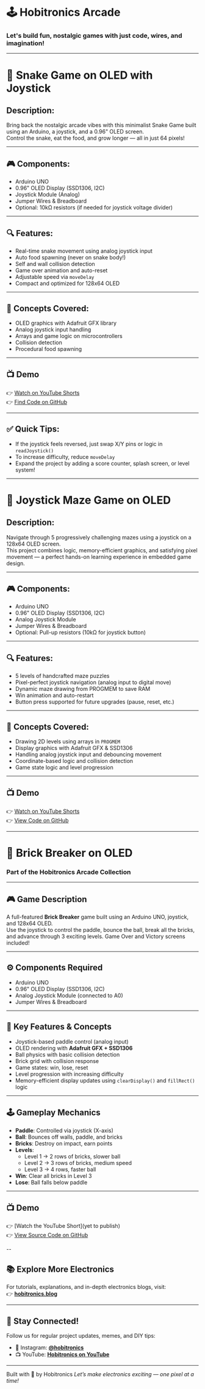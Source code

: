  # 🕹️ Hobitronics Arcade  
### Let's build fun, nostalgic games with just code, wires, and imagination!  

---

# 🐍 Snake Game on OLED with Joystick

## Description:
Bring back the nostalgic arcade vibes with this minimalist Snake Game built using an Arduino, a joystick, and a 0.96" OLED screen.  
Control the snake, eat the food, and grow longer — all in just 64 pixels!

---

## 🎮 Components:
- Arduino UNO  
- 0.96" OLED Display (SSD1306, I2C)  
- Joystick Module (Analog)  
- Jumper Wires & Breadboard  
- Optional: 10kΩ resistors (if needed for joystick voltage divider)

---

## 🔍 Features:
- Real-time snake movement using analog joystick input  
- Auto food spawning (never on snake body!)  
- Self and wall collision detection  
- Game over animation and auto-reset  
- Adjustable speed via `moveDelay`  
- Compact and optimized for 128x64 OLED

---

## 🧠 Concepts Covered:
- OLED graphics with Adafruit GFX library  
- Analog joystick input handling  
- Arrays and game logic on microcontrollers  
- Collision detection  
- Procedural food spawning

---

## 📺 Demo  
👉 [Watch on YouTube Shorts](https://www.youtube.com/shorts/wpcqOu3Ykuk)  
👉 [Find Code on GitHub](https://github.com/Hobitronics/hobitronics_arcade/blob/main/code/snake_game.ino)

---

## ✅ Quick Tips:
- If the joystick feels reversed, just swap X/Y pins or logic in `readJoystick()`  
- To increase difficulty, reduce `moveDelay`  
- Expand the project by adding a score counter, splash screen, or level system!

---

# 🧩 Joystick Maze Game on OLED

## Description:
Navigate through 5 progressively challenging mazes using a joystick on a 128x64 OLED screen.  
This project combines logic, memory-efficient graphics, and satisfying pixel movement — a perfect hands-on learning experience in embedded game design.

---

## 🎮 Components:
- Arduino UNO  
- 0.96" OLED Display (SSD1306, I2C)  
- Analog Joystick Module  
- Jumper Wires & Breadboard  
- Optional: Pull-up resistors (10kΩ for joystick button)

---

## 🔍 Features:
- 5 levels of handcrafted maze puzzles  
- Pixel-perfect joystick navigation (analog input to digital move)  
- Dynamic maze drawing from PROGMEM to save RAM  
- Win animation and auto-restart  
- Button press supported for future upgrades (pause, reset, etc.)

---

## 🧠 Concepts Covered:
- Drawing 2D levels using arrays in `PROGMEM`  
- Display graphics with Adafruit GFX & SSD1306  
- Handling analog joystick input and debouncing movement  
- Coordinate-based logic and collision detection  
- Game state logic and level progression

---

## 📺 Demo  
👉 [Watch on YouTube Shorts](https://www.youtube.com/shorts/j5V-KC0HfVs)  
👉 [View Code on GitHub](https://github.com/Hobitronics/hobitronics_arcade/blob/main/code/joystick_maze.ino)

---
# 🧱 Brick Breaker on OLED  
### Part of the Hobitronics Arcade Collection

---

## 🎮 Game Description  
A full-featured **Brick Breaker** game built using an Arduino UNO, joystick, and 128x64 OLED.  
Use the joystick to control the paddle, bounce the ball, break all the bricks, and advance through 3 exciting levels. Game Over and Victory screens included!

---

## ⚙️ Components Required
- Arduino UNO  
- 0.96" OLED Display (SSD1306, I2C)  
- Analog Joystick Module (connected to A0)  
- Jumper Wires & Breadboard  

---

## 🧠 Key Features & Concepts
- Joystick-based paddle control (analog input)  
- OLED rendering with **Adafruit GFX + SSD1306**  
- Ball physics with basic collision detection  
- Brick grid with collision response  
- Game states: win, lose, reset  
- Level progression with increasing difficulty  
- Memory-efficient display updates using `clearDisplay()` and `fillRect()` logic

---

## 🕹️ Gameplay Mechanics
- **Paddle**: Controlled via joystick (X-axis)  
- **Ball**: Bounces off walls, paddle, and bricks  
- **Bricks**: Destroy on impact, earn points  
- **Levels**:  
  - Level 1 → 2 rows of bricks, slower ball  
  - Level 2 → 3 rows of bricks, medium speed  
  - Level 3 → 4 rows, faster ball  
- **Win**: Clear all bricks in Level 3  
- **Lose**: Ball falls below paddle

---

## 📺 Demo  
👉 [Watch the YouTube Short](yet to publish)  
👉 [View Source Code on GitHub](https://github.com/Hobitronics/hobitronics_arcade/blob/main/code/breaking_bricks_oled.ino)


--

## 📚 Explore More Electronics
For tutorials, explanations, and in-depth electronics blogs, visit:  
👉 [**hobitronics.blog**](https://hobitronics.blog)

---

## 📲 Stay Connected!
Follow us for regular project updates, memes, and DIY tips:  
- 📸 Instagram: [**@hobitronics**](https://instagram.com/hobitronics)  
- 📺 YouTube: [**Hobitronics on YouTube**](https://www.youtube.com/@hobitronics)

---

Built with 💙 by Hobitronics
*Let’s make electronics exciting — one pixel at a time!*
